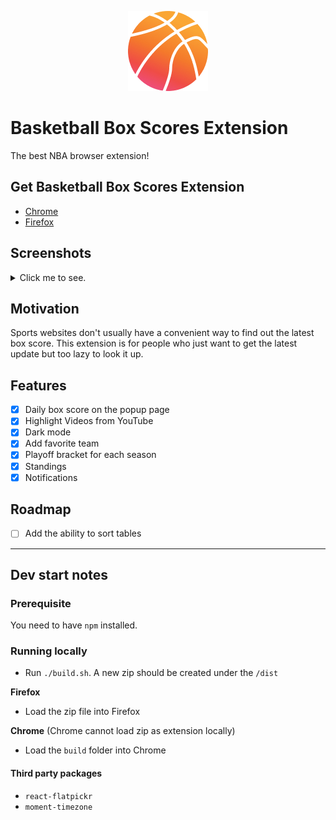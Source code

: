 <p align="center">
  <img src="build/assets/png/icon-2-color-128.png">
</p>

# Basketball Box Scores Extension

The best NBA browser extension!

## Get Basketball Box Scores Extension

- [Chrome](https://chrome.google.com/webstore/detail/box-scores/mfmkedeaebcckihpinmhkadoagdbifaa)
- [Firefox](https://addons.mozilla.org/en-US/firefox/addon/basketball-box-scores)

## Screenshots
<details close>
<summary>Click me to see.</summary>
<div style="display:flex;flex-direction:column;">
<h4>Boxscores overview with a highlight video</h4>
<img width="50%" src="screenshots/box_score_overview.png">
<h4>Boxscores player stats</h4>
<img width="50%" src="screenshots/box_score_player_stats.png">
<h4>Dark mode 🌙</h4>
<img width="50%" src="screenshots/box_score_player_stats_dark_mode.png">
<h4>standings</h4>
<img width="50%" src="screenshots/standings.png">
<h4>Playoff view</h4>
<img width="50%" src="screenshots/playoff.png">
</div>
</details>

## Motivation

Sports websites don't usually have a convenient way to find out the latest box score.
This extension is for people who just want to get the latest update but too lazy to look it up.

## Features
- [x] Daily box score on the popup page
- [x] Highlight Videos from YouTube
- [x] Dark mode
- [x] Add favorite team
- [x] Playoff bracket for each season
- [x] Standings
- [x] Notifications

## Roadmap
- [ ] Add the ability to sort tables

---

## Dev start notes

### Prerequisite
You need to have `npm` installed.

### Running locally
- Run `./build.sh`. A new zip should be created under the `/dist`

**Firefox**
- Load the zip file into Firefox

**Chrome** (Chrome cannot load zip as extension locally)
- Load the `build` folder into Chrome

#### Third party packages
* `react-flatpickr`
* `moment-timezone`
